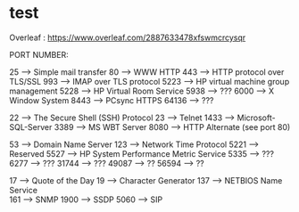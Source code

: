 # test

Overleaf : https://www.overleaf.com/2887633478xfswmcrcysqr

PORT NUMBER:


25      --> Simple mail transfer
80      --> WWW HTTP
443     --> HTTP protocol over TLS/SSL
993     --> IMAP over TLS protocol
5223    --> HP virtual machine group management
5228    --> HP Virtual Room Service
5938    --> ???
6000    --> X Window System
8443    --> PCsync HTTPS
64136   --> ???

22      --> The Secure Shell (SSH) Protocol
23      --> Telnet
1433    --> Microsoft-SQL-Server
3389    --> MS WBT Server
8080    --> HTTP Alternate (see port 80)


53      --> Domain Name Server
123     --> Network Time Protocol
5221    --> Reserved
5527    --> HP System Performance Metric Service
5335    --> ???
6277    --> ???
31744   --> ???
49087   --> ??
56594   --> ??


17      --> Quote of the Day
19      --> Character Generator
137     --> NETBIOS Name Service 	
161     --> SNMP
1900    --> SSDP
5060    --> SIP